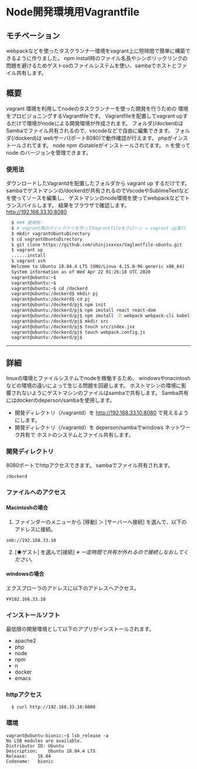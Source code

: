 # Node開発環境用Vagrantfile

## モチベーション
webpackなどを使ったタスクランナー環境をvagrant上に短時間で簡単に構築できるように作りました。
npm install時のファイル名長やシンボリックリンクの問題を避けるためゲストosのファイルシステムを使い、sambaでホストとファイル共有します。

## 概要
vagrant 環境を利用してnodeのタスクランナーを使った開発を行うための
環境をプロビジョニングするVagrantfileです。
Vagrantfileを配置してvagrant upするだけで環境がnodeによる開発環境が作成されます。
フォルダ(/dockerd)はSambaでファイル共有されるので、vscodeなどで自由に編集できます。
フォルダ(/dockerd)は webサーバ(ポート8080)で動作確認が行えます。
phpがインストールされてます。
node npm のstableがインストールされてます。
n を使って node のバージョンを管理できます。

### 使用法
ダウンロードしたVagrantdを配置したフォルダから vagrant up するだけです。
sambaでゲストマシンの/dockerdが共有されるのでVscodeやSublimeTextなどを使ってソースを編集し、
ゲストマシンのnode環境を使ってwebpackなどでトランスパイルします。
結果をブラウザで確認します。
http://192.168.33.10:8080
```bash
  $ ### 使用例：
  $ # vagrant用のディレクトリを作ってVagrantfileをクローン → vagrant up実行
  $ mkdir vagrantUbuntuDirectory
  $ cd vagrantUbuntuDirectory
  $ git clone https://github.com/shinjixxxxx/Vaglantfile-ubuntu.git
  $ vagrant up
  ......install
  $ vagrant ssh
  Welcome to Ubuntu 18.04.4 LTS (GNU/Linux 4.15.0-96-generic x86_64)
  System information as of Wed Apr 22 01:26:18 UTC 2020
  vagrant@ubuntu:~$
  vagrant@ubuntu:~$
  vagrant@ubuntu:~$ cd /dockerd
  vagrant@ubuntu:/dockerd$ mkdir pj
  vagrant@ubuntu:/dockerd$ cd pj
  vagrant@ubuntu:/dockerd/pj$ npm init
  vagrant@ubuntu:/dockerd/pj$ npm imstall react react-dom
  vagrant@ubuntu:/dockerd/pj$ npm imstall -D webpack webpack-cli babel-loader @babel/core @babel/preset-env @babel/preset-react
  vagrant@ubuntu:/dockerd/pj$ mkdir src
  vagrant@ubuntu:/dockerd/pj$ touch src/index.jsx
  vagrant@ubuntu:/dockerd/pj$ touch webpack.config.js
  vagrant@ubuntu:/dockerd/pj$

```
  
  
---
## 詳細
linuxの環境とファイルシステムでnodeを稼働するため、
windowsやmacintoshなどの環境の違いによって生じる問題を回避します。
ホストマシンの環境に影響されないようにゲストマシンのファイルはsambaで共有します。
Samba共有にはdockerのdeperson/sambaを使用します。

- 開発ディレクトリ（/vagrantd）を http://192.168.33.10:8080 で見えるようにします。
- 開発ディレクトリ（/vagrantd）を deperson/sambaでwindows ネットワーク共有で
  ホストのシステムとファイル共有します。

### 開発ディレクトリ
8080ポートでhttpアクセスできます。
sambaでファイル共有されます。
```
/dockerd
```
### ファイルへのアクセス
#### Macintoshの場合
1. ファインダーのメニューから
[移動] ＞ [サーバーへ接続]
を選んで、以下のアドレスに接続。
```
smb://192.168.33.10
```
2. [◉ゲスト] を選んで[接続]
*※ 一定時間で共有が外れるので接続しなおしてください。*
   
#### windowsの場合
エクスプローラのアドレスに以下のアドレスへアクセス。
```
¥¥192.168.33.10
```
### インストールソフト 
最低限の開発環境として以下のアプリがインストールされます。
- apache2
- php
- node
- npm 
- n
- docker
- emacs
  
### httpアクセス
```
  $ curl http://192.168.33.10:8080
```
  
### 環境
```
vagrant@ubuntu-bionic:~$ lsb_release -a
No LSB modules are available.
Distributor ID:	Ubuntu
Description:	Ubuntu 18.04.4 LTS
Release:	18.04
Codename:	bionic
```
